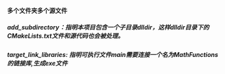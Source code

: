 #### 多个文件夹多个源文件

##### add_subdirectory：指明本项目包含一个子目录dlldir，这样dlldir目录下的CMakeLists.txt文件和源代码也会被处理。
##### target_link_libraries: 指明可执行文件main需要连接一个名为MathFunctions的链接库,生成exe文件 